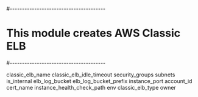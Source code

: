 #---------------------------------------
# This module creates AWS Classic ELB
#---------------------------------------

classic_elb_name
classic_elb_idle_timeout
security_groups
subnets
is_internal
elb_log_bucket
elb_log_bucket_prefix
instance_port
account_id
cert_name
instance_health_check_path
env
classic_elb_type
owner

